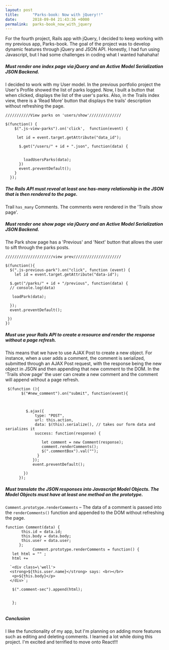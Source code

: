 ```yaml
---
layout: post
title:      "Parks-book: Now with jQuery!!"
date:       2018-09-04 21:43:36 +0000
permalink:  parks-book_now_with_jquery
---
```



For the fourth project, Rails app with jQuery, I decided to keep working with my previous app, Parks-book. The goal of the project was to develop dynamic features through jQuery and JSON API. Honestly, I had fun using Javascript, but I had some challenges in coding what I wanted hahahaha!



#####  Must render one index page via jQuery and an Active Model Serialization JSON Backend.

 I decided to work with my User model. In the previous portfolio project the User's Profile showed the list of parks       logged. Now, I built a button that when clicked, displays the list of the user's parks. Also, in the Trails index view, there is a   'Read More' button that displays the trails' description without refreshing the page. 
 
```
///////////View parks on 'users/show'//////////////

$(function() {
    $(".js-view-parks").on('click',  function(event) {
      
     let id = event.target.getAttribute("data_id");
   
      $.get("/users/" + id + ".json", function(data) {
       
        
        loadUsersParks(data);
      })
      event.preventDefault();
    }
  });
```
   

##### The Rails API must reveal at least one has-many relationship in the JSON that is then rendered to the page.

Trail `has_many` Comments. The comments were rendered in the 'Trails show page'.
   
        

##### Must render one show page via jQuery and an Active Model Serialization JSON Backend. 

The  Park show page has a 'Previous' and 'Next' button that allows the user to sift through the parks posts.

```
/////////////////////view prev/////////////////////

$(function(){
  $(".js-previous-park").on("click", function (event) {
    let id = event.target.getAttribute("data-id");
      
  $.get("/parks/" + id + "/previous", function(data) {
  // console.log(data)
    
   loadPark(data);
   
  });
  event.preventDefault();
  
 })
})
```


#####  Must use your Rails API to create a resource and render the response without a page refresh.


This means that we have to use AJAX Post to create a new object. For instance, when a user adds a comment, the comment is serialized, submitted through an AJAX Post request, with the response being the new object in JSON and then appending that new comment to the DOM. In the 'Trails show page' the user can create a new comment and the comment will append without a page refresh.

```
 $(function (){
       $("#new_comment").on("submit", function(event){
      
       
        
         $.ajax({
             type: "POST",
             url: this.action,
             data: $(this).serialize(), // takes our form data and serializes it
             success: function(response) {
      
                let comment = new Comment(response);
                comment.renderComments();
                $(".commentBox").val("");
              }
            });
            event.preventDefault();
            
        })
      });
```

##### Must translate the JSON responses into Javascript Model Objects. The Model Objects must have at least one method on the prototype. 

`Comment.prototype.renderComments` – The data of a comment is passed into the `renderComments()` function and appended to the DOM without refreshing the page.  

```
function Comment(data) {
       this.id = data.id;
       this.body = data.body;
       this.user = data.user;
      };
			Comment.prototype.renderComments = function() {
   let html = "" ;
   html += 

  `<div class=\'well'>
  <strong>${this.user.name}</strong> says: <br></br>
   <p>${this.body}</p>
  </div>`;
 
   $(".comment-sec").append(html);

   
   };
			
```
	

##### Conclusion

I like the functionality of my app, but I'm planning on adding more features such as editing and deleting comments. I learned a lot while doing this project. I'm excited and terrified to move onto React!!!
